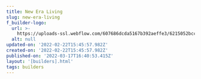 ```yaml
---
title: New Era Living
slug: new-era-living
f_builder-logo:
  url: >-
    https://uploads-ssl.webflow.com/607686dcda5167b392aeffe3/6215052bcc6a6e46db34613b_New%20Era%20Logo-no%20background-01%20(2).png
  alt: null
updated-on: '2022-02-22T15:45:57.982Z'
created-on: '2022-02-22T15:45:57.982Z'
published-on: '2022-03-17T16:40:53.415Z'
layout: '[builders].html'
tags: builders
---
```



